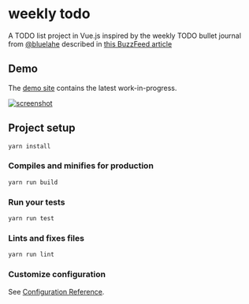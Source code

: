 # weekly todo

A TODO list project in Vue.js inspired by the weekly TODO bullet journal from [@bluelahe](https://www.instagram.com/bluelahe)  described in [this BuzzFeed article](https://www.buzzfeed.com/rachelwmiller/this-running-weekly-to-do-list-setup-is-low-key-ge)

## Demo

The [demo site](https://quirky-mccarthy-91fc00.netlify.com/) contains the latest work-in-progress.

[![screenshot](./weekly-todo.png)](https://quirky-mccarthy-91fc00.netlify.com/)

## Project setup
```
yarn install
```

### Compiles and minifies for production
```
yarn run build
```

### Run your tests
```
yarn run test
```

### Lints and fixes files
```
yarn run lint
```

### Customize configuration
See [Configuration Reference](https://cli.vuejs.org/config/).
